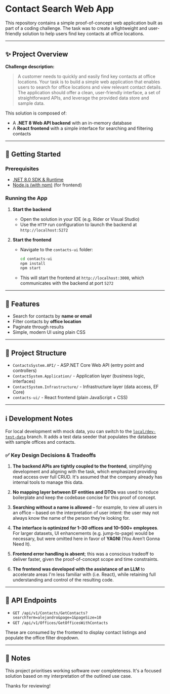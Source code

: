 # Contact Search Web App

This repository contains a simple proof-of-concept web application built as part of a coding challenge. The task was to create a lightweight and user-friendly solution to help users find key contacts at office locations.

---

## ✨ Project Overview

**Challenge description:**

> A customer needs to quickly and easily find key contacts at office locations. Your task is to build a simple web application that enables users to search for office locations and view relevant contact details. The application should offer a clean, user-friendly interface, a set of straightforward APIs, and leverage the provided data store and sample data.

This solution is composed of:

* A **.NET 8 Web API backend** with an in-memory database
* A **React frontend** with a simple interface for searching and filtering contacts

---

## 🚀 Getting Started

### Prerequisites

* [.NET 8.0 SDK & Runtime](https://dotnet.microsoft.com/en-us/download/dotnet/8.0)
* [Node.js (with npm)](https://nodejs.org/) (for frontend)

### Running the App

1. **Start the backend**

   * Open the solution in your IDE (e.g. Rider or Visual Studio)
   * Use the `HTTP` run configuration to launch the backend at `http://localhost:5272`

2. **Start the frontend**

   * Navigate to the `contacts-ui` folder:

     ```bash
     cd contacts-ui
     npm install
     npm start
     ```
   * This will start the frontend at `http://localhost:3000`, which communicates with the backend at port `5272`

---

## 🔄 Features

* Search for contacts by **name or email**
* Filter contacts by **office location**
* Paginate through results
* Simple, modern UI using plain CSS

---

## 📂 Project Structure

* `ContactsSystem.API/` - ASP.NET Core Web API (entry point and controllers)
* `ContactSystem.Application/` - Application layer (business logic, interfaces)
* `ContactSystem.Infrastructure/` - Infrastructure layer (data access, EF Core)
* `contacts-ui/` - React frontend (plain JavaScript + CSS)

---

## ℹ️ Development Notes

For local development with mock data, you can switch to the [`local/dev-test-data`](https://github.com/Emnestu/TakeHomeAssessment/tree/feature/dev-data-seeder) branch. It adds a test data seeder that populates the database with sample offices and contacts.


### ✅ Key Design Decisions & Tradeoffs

1. **The backend APIs are tightly coupled to the frontend**, simplifying development and aligning with the task, which emphasized providing read access over full CRUD. It's assumed that the company already has internal tools to manage this data.

2. **No mapping layer between EF entities and DTOs** was used to reduce boilerplate and keep the codebase concise for this proof of concept.

3. **Searching without a name is allowed** – for example, to view all users in an office – based on the interpretation of user intent: the user may not always know the name of the person they’re looking for.

4. **The interface is optimized for 1–30 offices and 10–500+ employees**. For larger datasets, UI enhancements (e.g. jump-to-page) would be necessary, but were omitted here in favor of **YAGNI** (You Aren’t Gonna Need It).

5. **Frontend error handling is absent**; this was a conscious tradeoff to deliver faster, given the proof-of-concept scope and time constraints.

6. **The frontend was developed with the assistance of an LLM** to accelerate areas I'm less familiar with (i.e. React), while retaining full understanding and control of the resulting code.

---

## 💼 API Endpoints

* `GET /api/v1/Contacts/GetContacts?searchTerm=alejandro&page=1&pageSize=10`
* `GET /api/v1/Offices/GetOfficesWithContacts`

These are consumed by the frontend to display contact listings and populate the office filter dropdown.

---

## 🙋‍ Notes

This project prioritises working software over completeness. It's a focused solution based on my interpretation of the outlined use case.

Thanks for reviewing!